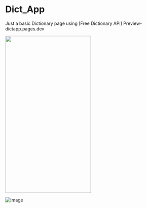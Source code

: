 # Dict_App
Just a basic Dictionary page using [Free Dictionary API]
Preview- dictapp.pages.dev

 <img src="https://github.com/user-attachments/assets/a0524908-0933-4ab5-9741-699dd3b06bbd" width="270" height="495"> 


![image](https://github.com/user-attachments/assets/0a6e7961-d509-448e-a48c-844e97e3715c)

